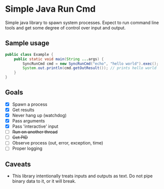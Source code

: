 # Simple Java Run Cmd

Simple java library to spawn system processes. Expect to run command line tools
and get some degree of control over input and output.

## Sample usage

```java
public class Example {
    public static void main(String ...args) {
        SyncRunCmd cmd = new SyncRunCmd("echo", "hello world").exec();
        System.out.println(cmd.getOutResult()); // prints hello world
    }    
}
```

## Goals

- [X] Spawn a process
- [X] Get results
- [X] Never hang up (watchdog)
- [X] Pass arguments
- [X] Pass 'interactive' input
- [ ] ~~Run on another thread~~
- [ ] ~~Get PID~~
- [ ] Observe process (out, error, exception, time)
- [ ] Proper logging

## Caveats

- This library intentionally treats inputs and outputs as text. 
  Do not pipe binary data to it, or it will break.
